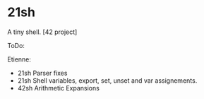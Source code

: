 # 21sh
A tiny shell. [42 project]

ToDo:

Etienne:
- 21sh Parser fixes
- 21sh Shell variables, export, set, unset and var assignements.
- 42sh Arithmetic Expansions
